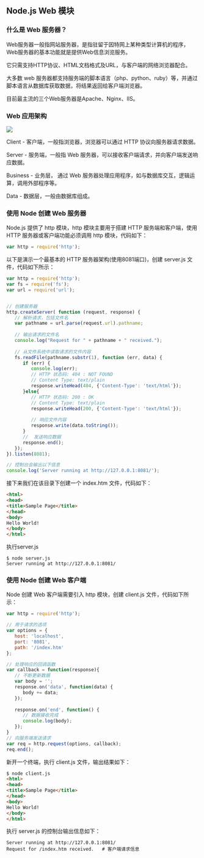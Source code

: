 <h2>Node.js Web 模块</h2>

<h3>什么是 Web 服务器？</h3>
Web服务器一般指网站服务器，是指驻留于因特网上某种类型计算机的程序，Web服务器的基本功能就是提供Web信息浏览服务。

它只需支持HTTP协议、HTML文档格式及URL，与客户端的网络浏览器配合。

大多数 web 服务器都支持服务端的脚本语言（php、python、ruby）等，并通过脚本语言从数据库获取数据，将结果返回给客户端浏览器。

目前最主流的三个Web服务器是Apache、Nginx、IIS。
<h3>Web 应用架构</h3>
<img src="http://www.runoob.com/wp-content/uploads/2015/09/web_architecture.jpg"  />

Client - 客户端，一般指浏览器，浏览器可以通过 HTTP 协议向服务器请求数据。

Server - 服务端，一般指 Web 服务器，可以接收客户端请求，并向客户端发送响应数据。

Business - 业务层， 通过 Web 服务器处理应用程序，如与数据库交互，逻辑运算，调用外部程序等。

Data - 数据层，一般由数据库组成。

<h3>使用 Node 创建 Web 服务器</h3>

Node.js 提供了 http 模块，http 模块主要用于搭建 HTTP 服务端和客户端，使用 HTTP 服务器或客户端功能必须调用 http 模块，代码如下：
```javascript
var http = require('http');
```
以下是演示一个最基本的 HTTP 服务器架构(使用8081端口)，创建 server.js 文件，代码如下所示：

```javascript
var http = require('http');
var fs = require('fs');
var url = require('url');


// 创建服务器
http.createServer( function (request, response) {  
   // 解析请求，包括文件名
   var pathname = url.parse(request.url).pathname;
   
   // 输出请求的文件名
   console.log("Request for " + pathname + " received.");
   
   // 从文件系统中读取请求的文件内容
   fs.readFile(pathname.substr(1), function (err, data) {
      if (err) {
         console.log(err);
         // HTTP 状态码: 404 : NOT FOUND
         // Content Type: text/plain
         response.writeHead(404, {'Content-Type': 'text/html'});
      }else{	         
         // HTTP 状态码: 200 : OK
         // Content Type: text/plain
         response.writeHead(200, {'Content-Type': 'text/html'});	
         
         // 响应文件内容
         response.write(data.toString());		
      }
      //  发送响应数据
      response.end();
   });   
}).listen(8081);

// 控制台会输出以下信息
console.log('Server running at http://127.0.0.1:8081/');
```
接下来我们在该目录下创建一个 index.htm 文件，代码如下：
```html
<html>
<head>
<title>Sample Page</title>
</head>
<body>
Hello World!
</body>
</html>
```
执行server.js
```
$ node server.js
Server running at http://127.0.0.1:8081/
```
<h3>使用 Node 创建 Web 客户端</h3>

Node 创建 Web 客户端需要引入 http 模块，创建 client.js 文件，代码如下所示：
```javascript
var http = require('http');

// 用于请求的选项
var options = {
   host: 'localhost',
   port: '8081',
   path: '/index.htm'  
};

// 处理响应的回调函数
var callback = function(response){
   // 不断更新数据
   var body = '';
   response.on('data', function(data) {
      body += data;
   });
   
   response.on('end', function() {
      // 数据接收完成
      console.log(body);
   });
}
// 向服务端发送请求
var req = http.request(options, callback);
req.end();
```
新开一个终端，执行 client.js 文件，输出结果如下：
```html
$ node client.js
<html>
<head>
<title>Sample Page</title>
</head>
<body>
Hello World!
</body>
</html>
```

执行 server.js 的控制台输出信息如下：
```
Server running at http://127.0.0.1:8081/
Request for /index.htm received.   # 客户端请求信息
```












